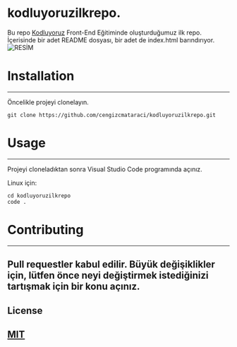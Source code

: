 # kodluyoruzilkrepo.

Bu repo [Kodluyoruz](https://github.com/Kodluyoruz) Front-End Eğitiminde oluşturduğumuz ilk repo. İçerisinde bir adet README dosyası, bir adet de index.html barındırıyor.
![RESİM](file:///C:/Users/ozfes/OneDrive/Masaüstü/Ekran%20görüntüsü%202023-03-11%20172127.png)

# Installation
--------
Öncelikle projeyi clonelayın. 
```
git clone https://github.com/cengizcmataraci/kodluyoruzilkrepo.git
```
# Usage
--------
Projeyi cloneladıktan sonra Visual Studio Code programında açınız.

Linux için:
```
cd kodluyoruzilkrepo
code .
```
# Contributing
------
Pull requestler kabul edilir. Büyük değişiklikler için, lütfen önce neyi değiştirmek istediğinizi tartışmak için bir konu açınız.
------
License
-------------

[MIT]()
---------


